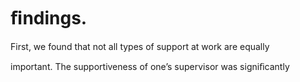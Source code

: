 # ﬁndings.

First, we found that not all types of support at work are equally

important. The supportiveness of one’s supervisor was signiﬁcantly